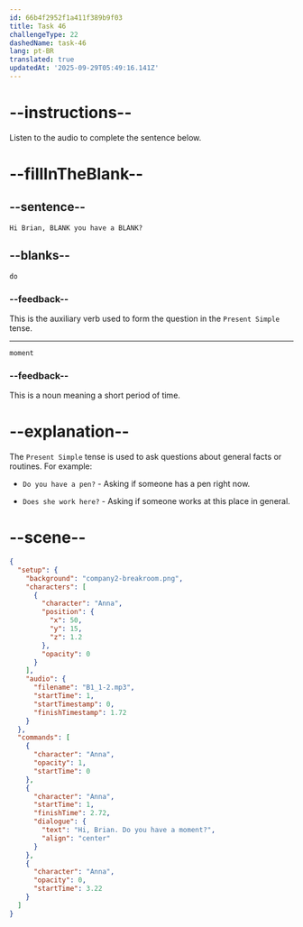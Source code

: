 ```yaml
---
id: 66b4f2952f1a411f389b9f03
title: Task 46
challengeType: 22
dashedName: task-46
lang: pt-BR
translated: true
updatedAt: '2025-09-29T05:49:16.141Z'
---
```


<!-- (Audio) Anna: Hi Brian, do you have a moment? -->

# --instructions--

Listen to the audio to complete the sentence below.

# --fillInTheBlank--

## --sentence--

`Hi Brian, BLANK you have a BLANK?`

## --blanks--

`do`

### --feedback--

This is the auxiliary verb used to form the question in the `Present Simple` tense.

---

`moment`

### --feedback--

This is a noun meaning a short period of time.

# --explanation--

The `Present Simple` tense is used to ask questions about general facts or routines. For example:

- `Do you have a pen?` - Asking if someone has a pen right now.

- `Does she work here?` - Asking if someone works at this place in general.

# --scene--

```json
{
  "setup": {
    "background": "company2-breakroom.png",
    "characters": [
      {
        "character": "Anna",
        "position": {
          "x": 50,
          "y": 15,
          "z": 1.2
        },
        "opacity": 0
      }
    ],
    "audio": {
      "filename": "B1_1-2.mp3",
      "startTime": 1,
      "startTimestamp": 0,
      "finishTimestamp": 1.72
    }
  },
  "commands": [
    {
      "character": "Anna",
      "opacity": 1,
      "startTime": 0
    },
    {
      "character": "Anna",
      "startTime": 1,
      "finishTime": 2.72,
      "dialogue": {
        "text": "Hi, Brian. Do you have a moment?",
        "align": "center"
      }
    },
    {
      "character": "Anna",
      "opacity": 0,
      "startTime": 3.22
    }
  ]
}
```

